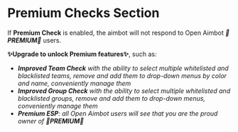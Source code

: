 # Premium Checks Section

If **Premium Check** is enabled, the aimbot will not respond to Open Aimbot ***💫PREMIUM💫*** users.

**✨Upgrade to unlock Premium features✨**, such as:
- ***Improved Team Check** with the ability to select multiple whitelisted and blacklisted teams, remove and add them to drop-down menus by color and name, conveniently manage them*
- ***Improved Group Check** with the ability to select multiple whitelisted and blacklisted groups, remove and add them to drop-down menus, conveniently manage them*
- ***Premium ESP**: all Open Aimbot users will see that you are the proud owner of **💫PREMIUM💫***